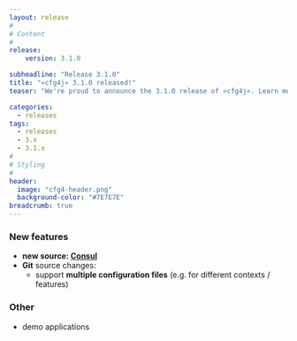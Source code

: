 ```yaml
---
layout: release
#
# Content
#
release:
    version: 3.1.0

subheadline: "Release 3.1.0"
title: "»cfg4j« 3.1.0 released!"
teaser: "We're proud to announce the 3.1.0 release of »cfg4j«. Learn more about new features in this article."

categories:
  - releases
tags:
  - releases
  - 3.x
  - 3.1.x
#
# Styling
#
header:
  image: "cfg4-header.png"
  background-color: "#7E7E7E"
breadcrumb: true
---
```


### New features

* **new source: [Consul](http://consul.io/)**
* **Git** source changes:
    * support **multiple configuration files** (e.g. for different contexts / features)

### Other
* demo applications